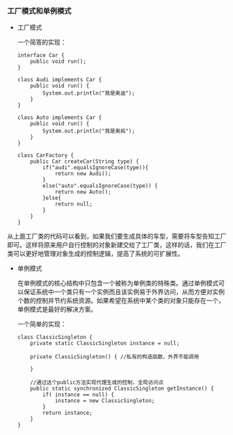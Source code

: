 ### 工厂模式和单例模式

  * 工厂模式

    一个简答的实现：

        interface Car {
            public void run();
        }

        class Audi implements Car {
        	public void run() {
        		System.out.println("我是奥迪");
        	}
        }

        class Auto implements Car {
        	public void run() {
        		System.out.println("我是奥拓");
        	}
        }

        class CarFactory {
        	public Car createCar(String type) {
        		if("audi".equalsIgnoreCase(type)){
        			return new Audi();
        		}
        		else("auto".equalsIgnoreCase(type)) {
        			return new Auto();
        		}else{
        			return null;
        		}
        	}
        }

   从上面工厂类的代码可以看到，如果我们要生成具体的车型，需要将车型告知工厂即可。这样将原来用户自行控制的对象新建交给了工厂类，这样的话，我们在工厂类可以更好地管理对象生成的控制逻辑，提高了系统的可扩展性。

 * 单例模式

   在单例模式的核心结构中只包含一个被称为单例类的特殊类。通过单例模式可以保证系统中一个类只有一个实例而且该实例易于外界访问，从而方便对实例个数的控制并节约系统资源。如果希望在系统中某个类的对象只能存在一个，单例模式是最好的解决方案。

   一个简单的实现：

       class ClassicSingleton {
           private static ClassicSingleton instance = null;

           private ClassicSingleton() { //私有的构造函数，外界不能调用

           }

           //通过这个public方法实现代理生成的控制，全局访问点
           public static synchronized ClassicSingleton getInstance() { 
               if( instance == null) {
                   instance = new ClassicSingleton;
               }
               return instance;
           }
       }